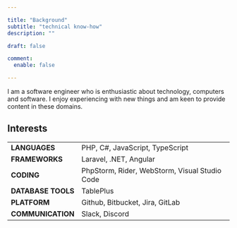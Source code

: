```yaml
---

title: "Background"
subtitle: "technical know-how"
description: ""

draft: false

comment:
  enable: false

---
```


I am a software engineer who is enthusiastic about technology, computers and software.
I enjoy experiencing with new things and am keen to provide content in these domains.

## Interests

|                    |                                               |
|--------------------|-----------------------------------------------|
| **LANGUAGES**      | PHP, C#, JavaScript, TypeScript               |
| **FRAMEWORKS**     | Laravel, .NET, Angular                        |
| **CODING**         | PhpStorm, Rider, WebStorm, Visual Studio Code |
| **DATABASE TOOLS** | TablePlus                                     |
| **PLATFORM**       | Github, Bitbucket, Jira, GitLab               |
| **COMMUNICATION**  | Slack, Discord                                |
